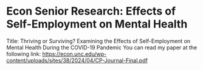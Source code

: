 # Econ Senior Research: Effects of Self-Employment on Mental Health
Title: Thriving or Surviving? Examining the Effects of Self-Employment on Mental Health During the COVID-19 Pandemic
You can read my paper at the following link: https://econ.unc.edu/wp-content/uploads/sites/38/2024/04/CP-Journal-Final.pdf

